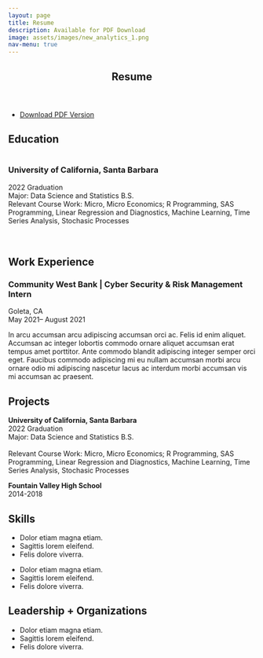 ```yaml
---
layout: page
title: Resume
description: Available for PDF Download 
image: assets/images/new_analytics_1.png
nav-menu: true
---
```

<!-- Main -->
<div id="main" class="alt">

<!-- One -->
<section id="one">
	<div class="inner">
		<header class="major">
			<h1>Resume</h1>
		</header>
<ul class="actions">
	<li><a href="Do_Jenny .pdf" class="button fit icon fa-download">Download PDF Version</a></li>
</ul>

<!-- Education -->
	
<h2 id="content">Education</h2>
<div class="box">
	<span class="image left"><img src="{% link assets/images/ucsb_seal.gif %}" alt="" style="max-width: 100%;" /></span><h3>University of California, Santa Barbara</h3>
		<p>2022 Graduation
		<br>Major: Data Science and Statistics B.S.
		<br>Relevant Course Work: Micro, Micro Economics; R Programming, SAS Programming, Linear Regression and Diagnostics, Machine Learning, Time Series Analysis, Stochasic Processes<br><br><br></p>
	</div>
		
<!-- Education -->
<!-- <h2 id="content">Education</h2>
	<div class="row">
	<div class="6u 12u$(small)">
	<div class="box">
		<p><span class="image left"><img src="{% link assets/images/ucsb_seal.gif %}" alt="" style="max-width: 100%;" /></span><strong>University of California, Santa Barbara</strong>
		<br>2022 Graduation
		<br>Major: Data Science and Statistics B.S.
		<br><br>Relevant Course Work: Micro, Micro Economics; R Programming, SAS Programming, Linear Regression and Diagnostics, Machine Learning, Time Series Analysis, Stochasic Processes<br></p>
	</div>
	</div>
	<div class="6u$ 12u$(small)">
	<div class="box">
		<p><span class="image left"><img src="{% link assets/images/ucsb_seal.gif %}" alt="" style="max-width: 100%;" /></span><strong>Fountain Valley High School</strong>
		<br>2014-2018</p>
	</div>
		</div>
		</div>
-->
		
<!-- Work Experience -->
<h2 id="content">Work Experience</h2>
<div class="box">
	<div class="row">
	<!-- #1 -->
	<div class="6u 12u$(small)">
		<h3>Community West Bank | Cyber Security & Risk Management Intern</h3>
		<p>Goleta, CA<br> 
		May 2021– August 2021</p>
	</div>
	<div class="6u$ 12u$(small)">
		<p>In arcu accumsan arcu adipiscing accumsan orci ac. Felis id enim aliquet. Accumsan ac integer lobortis commodo ornare aliquet accumsan erat tempus amet porttitor. Ante commodo blandit adipiscing integer semper orci eget. Faucibus commodo adipiscing mi eu nullam accumsan morbi arcu ornare odio mi adipiscing nascetur lacus ac interdum morbi accumsan vis mi accumsan ac praesent.</p>
	</div>
		</div>
	
</div>
		
<!-- Projects -->
<h2 id="content">Projects</h2>
	<div class="row">
	<div class="6u 12u$(small)">
	<div class="box">
		<p><span class="image left"><img src="{% link assets/images/ucsb_seal.gif %}" alt="" style="max-width: 100%;" /></span><strong>University of California, Santa Barbara</strong>
		<br>2022 Graduation
		<br>Major: Data Science and Statistics B.S.
		<br><br>Relevant Course Work: Micro, Micro Economics; R Programming, SAS Programming, Linear Regression and Diagnostics, Machine Learning, Time Series Analysis, Stochasic Processes<br></p>
	</div>
	</div>
	<div class="6u$ 12u$(small)">
	<div class="box">
		<p><span class="image left"><img src="{% link assets/images/ucsb_seal.gif %}" alt="" style="max-width: 100%;" /></span><strong>Fountain Valley High School</strong>
		<br>2014-2018</p>
	</div>
		</div>
		</div>
		
<!-- Skills -->
<h2 id="content">Skills</h2>
<div class="box">
	<div class="row">
	<!-- #1 -->
	<div class="6u 12u$(small)">
		<ul>
			<li>Dolor etiam magna etiam.</li>
			<li>Sagittis lorem eleifend.</li>
			<li>Felis dolore viverra.</li>
		</ul>
	</div>
	<div class="6u$ 12u$(small)">
		<ul>
			<li>Dolor etiam magna etiam.</li>
			<li>Sagittis lorem eleifend.</li>
			<li>Felis dolore viverra.</li>
		</ul>
	</div>
		</div>
	
</div>
		
<!-- Leadership/Organizations -->
<h2 id="content">Leadership + Organizations</h2>
<div class="box">
	<ul>
			<li>Dolor etiam magna etiam.</li>
			<li>Sagittis lorem eleifend.</li>
			<li>Felis dolore viverra.</li>
		</ul>
</div>
